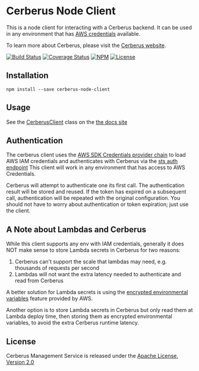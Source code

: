 # Cerberus Node Client

This is a node client for interacting with a Cerberus backend. It can be used in any environment that has [AWS credentials][node aws credentials] available.

To learn more about Cerberus, please visit the [Cerberus website](http://engineering.nike.com/cerberus/).

[![Build Status][travis img]][travis] [![Coverage Status][coverage img]][coverage] [![NPM][npm img]][npm] [![License][license img]][license]

## Installation

```
npm install --save cerberus-node-client
```

## Usage

See the [CerberusClient](http://engineering.nike.com/cerberus-node-client/CerberusClient.html) class on the [the docs site][docs]

## Authentication

The cerberus client uses the [AWS SDK Credentials provider chain][node aws credentials] to load AWS IAM credentials and authenticates with Cerberus via the [sts auth endpoint](https://github.com/Nike-Inc/cerberus-management-service/blob/master/API.md#app-login-sts-v2-v2authsts-identity)
This client will work in any environment that has access to AWS Credentials.

Cerberus will attempt to authenticate one its first call. The authentication result will be stored and reused. If the token has expired on a subsequent call, authentication will be repeated with the original configuration. You should not have to worry about authentication or token expiration; just use the client.

## A Note about Lambdas and Cerberus

While this client supports any env with IAM credentials, generally it does NOT make sense to store Lambda secrets in Cerberus for two reasons:

1. Cerberus can't support the scale that lambdas may need, e.g. thousands of requests per second
1. Lambdas will not want the extra latency needed to authenticate and read from Cerberus

A better solution for Lambda secrets is using the [encrypted environmental variables](http://docs.aws.amazon.com/lambda/latest/dg/env_variables.html)
feature provided by AWS.

Another option is to store Lambda secrets in Cerberus but only read them at Lambda deploy time, then storing them as encrypted
environmental variables, to avoid the extra Cerberus runtime latency.

## License

Cerberus Management Service is released under the [Apache License, Version 2.0](http://www.apache.org/licenses/LICENSE-2.0)

[travis]:https://travis-ci.org/Nike-Inc/cerberus-node-client
[travis img]:https://api.travis-ci.org/Nike-Inc/cerberus-node-client.svg?branch=master

[license]:https://github.com/Nike-Inc/cerberus-node-client/blob/master/LICENSE.txt
[license img]:https://img.shields.io/badge/License-Apache%202-blue.svg

[npm]:https://www.npmjs.com/package/cerberus-node-client
[npm img]:https://img.shields.io/npm/v/cerberus-node-client.svg

[coverage]:https://coveralls.io/github/Nike-Inc/cerberus-node-client?branch=master
[coverage img]:https://coveralls.io/repos/github/Nike-Inc/cerberus-node-client/badge.svg?branch=master

[docs]:http://engineering.nike.com/cerberus-node-client/
[node aws credentials]:https://docs.aws.amazon.com/sdk-for-javascript/v2/developer-guide/setting-credentials-node.html

